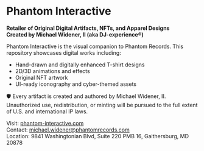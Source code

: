# Phantom Interactive

**Retailer of Original Digital Artifacts, NFTs, and Apparel Designs**  
**Created by Michael Widener, II (aka DJ-experience®)**

Phantom Interactive is the visual companion to Phantom Records. This repository showcases digital works including:

- Hand-drawn and digitally enhanced T-shirt designs  
- 2D/3D animations and effects  
- Original NFT artwork  
- UI-ready iconography and cyber-themed assets

🛡️ Every artifact is created and authored by Michael Widener, II. Unauthorized use, redistribution, or minting will be pursued to the full extent of U.S. and international IP laws.

Visit: [phantom-interactive.com](https://phantom-interactive.com)  
Contact: michael.widener@phantomrecords.com  
Location: 9841 Washingtonian Blvd, Suite 220 PMB 16, Gaithersburg, MD 20878
